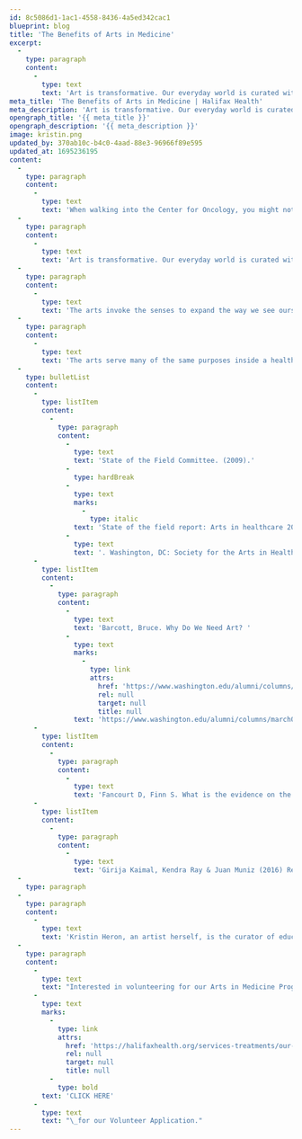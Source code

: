 ```yaml
---
id: 8c5086d1-1ac1-4558-8436-4a5ed342cac1
blueprint: blog
title: 'The Benefits of Arts in Medicine'
excerpt:
  -
    type: paragraph
    content:
      -
        type: text
        text: 'Art is transformative. Our everyday world is curated with art, whether we realize it or not. The architecture of a building, the music playing in a café at lunch, and the colorful drawing taped to the fridge are all small glimpses of joy that permeate our days. '
meta_title: 'The Benefits of Arts in Medicine | Halifax Health'
meta_description: 'Art is transformative. Our everyday world is curated with art, whether we realize it or not.'
opengraph_title: '{{ meta_title }}'
opengraph_description: '{{ meta_description }}'
image: kristin.png
updated_by: 370ab10c-b4c0-4aad-88e3-96966f89e595
updated_at: 1695236195
content:
  -
    type: paragraph
    content:
      -
        type: text
        text: 'When walking into the Center for Oncology, you might not expect to participate in a collaborative painting while listening to the soft strumming of an acoustic guitar, or write a poem or even dance. Yet, just as the arts enhance life outside of the healthcare setting, the arts in medicine offer patients, healthcare workers, caregivers and families, opportunities to connect with the parts of themselves that are still well. The arts give those in medical situations a way to share who they are as a whole person, rather than one defined by diagnosis, and in doing so pave a path for connection and empathy. Art teaches us about each other and can help build relationships between patients, artists, and clinicians. (1)'
  -
    type: paragraph
    content:
      -
        type: text
        text: 'Art is transformative. Our everyday world is curated with art, whether we realize it or not. The architecture of a building, the music playing in a café at lunch, and the colorful drawing taped to the fridge are all small glimpses of joy that permeate our days. Studies show a relationship between actively or passively experiencing art and a release of endorphins, or hormones that reduce pain and stress and make us feel good. (5) By infusing healthcare settings with creative ways to connect to beauty and each other, the arts can engage us in these moments of joy and remind us why we are alive.'
  -
    type: paragraph
    content:
      -
        type: text
        text: 'The arts invoke the senses to expand the way we see ourselves and others, and in doing so broaden the scope of what seems possible. Engaging in the arts is one method for people to express and process experiences. When used in this way, the arts provide opportunities for emotional release, a reduction in stress and a decline in situational anxiety (3). Studies show a relationship between experiencing art and a reduction in cortisol levels. (4) Artists in healthcare settings facilitate creative and imaginative activities that offer the opportunity to fall into a deep state of concentration that encourages relaxation, comfort and companionship. (5)'
  -
    type: paragraph
    content:
      -
        type: text
        text: 'The arts serve many of the same purposes inside a healthcare setting as they do outside of one. Like all rituals, the arts help us focus on what’s important to us, express who we are in meaningful ways and connect with each other. The goal of arts in medicine is to create and experience art. The arts can be entertaining, collaborative, relaxing and in times of heightened emotional or physical states it can also be a distraction and tool to take control of the present moment and guide oneself back to equilibrium. (2)'
  -
    type: bulletList
    content:
      -
        type: listItem
        content:
          -
            type: paragraph
            content:
              -
                type: text
                text: 'State of the Field Committee. (2009).'
              -
                type: hardBreak
              -
                type: text
                marks:
                  -
                    type: italic
                text: 'State of the field report: Arts in healthcare 2009'
              -
                type: text
                text: '. Washington, DC: Society for the Arts in Healthcare.'
      -
        type: listItem
        content:
          -
            type: paragraph
            content:
              -
                type: text
                text: 'Barcott, Bruce. Why Do We Need Art? '
              -
                type: text
                marks:
                  -
                    type: link
                    attrs:
                      href: 'https://www.washington.edu/alumni/columns/march09/art.html'
                      rel: null
                      target: null
                      title: null
                text: 'https://www.washington.edu/alumni/columns/march09/art.html'
      -
        type: listItem
        content:
          -
            type: paragraph
            content:
              -
                type: text
                text: 'Fancourt D, Finn S. What is the evidence on the role of the arts in improving health and well-being? A scoping review. Copenhagen: WHO Regional Office for Europe; 2019 (Health Evidence Network (HEN) synthesis report 67).'
      -
        type: listItem
        content:
          -
            type: paragraph
            content:
              -
                type: text
                text: 'Girija Kaimal, Kendra Ray & Juan Muniz (2016) Reduction of Cortisol Levels and Participants’ Responses Following Art Making, Art Therapy, 33:2, 74-80, DOI: 10.1080/07421656.2016.1166832'
  -
    type: paragraph
  -
    type: paragraph
    content:
      -
        type: text
        text: 'Kristin Heron, an artist herself, is the curator of education, outreach and exhibitions at Ormond Memorial Art Museum and Gardens where she manages outreach opportunities including veterans programs and the Art of Healing program.'
  -
    type: paragraph
    content:
      -
        type: text
        text: "Interested in volunteering for our Arts in Medicine Program?\_"
      -
        type: text
        marks:
          -
            type: link
            attrs:
              href: 'https://halifaxhealth.org/services-treatments/our-services/volunteer-services/become-volunteer/volunteerapplication/'
              rel: null
              target: null
              title: null
          -
            type: bold
        text: 'CLICK HERE'
      -
        type: text
        text: "\_for our Volunteer Application."
---
```

